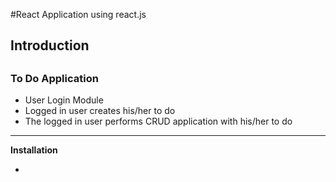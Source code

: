 #React Application using react.js

<h2>Introduction<h2>
<h3>To Do Application</h3>
<ul>
    <li>User Login Module</li>
    <li>Logged in user creates his/her to do</li>
    <li>The logged in user performs CRUD application with his/her to do</li>
</ul>


<hr>
<b>Installation</b>
<ul>
    <li></li>
</ul>